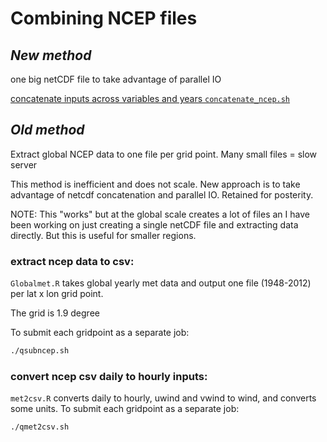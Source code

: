 # Combining NCEP files

## _New method_ 

one big netCDF file to take advantage of parallel IO

[concatenate inputs across variables and years `concatenate_ncep.sh`](https://github.com/PecanProject/pecan/blob/master/modules/data.atmosphere/inst/scripts/ncep/concatenate_ncep.sh)


## _Old method_ 

Extract global NCEP data to one file per grid point. Many small files = slow server

This method is inefficient and does not scale. New approach is to take advantage of netcdf concatenation and parallel IO. Retained for posterity.

NOTE: This "works" but at the global scale creates a lot of files an I have been working on just creating a single netCDF file and extracting data directly. But this is useful for smaller regions.


### extract ncep data to csv:

`Globalmet.R` takes global yearly met data and output one file (1948-2012) per lat x lon grid point.

The grid is 1.9 degree

To submit each gridpoint as a separate job:

```bash
./qsubncep.sh
```


### convert ncep csv daily to hourly inputs:

`met2csv.R` converts daily to hourly, uwind and vwind to wind, and converts some units. 
To submit each gridpoint as a separate job:

```bash
./qmet2csv.sh
```
